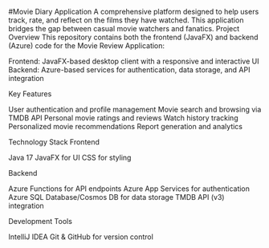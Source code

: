 #Movie Diary Application
A comprehensive platform designed to help users track, rate, and reflect on the films they have watched. This application bridges the gap between casual movie watchers and fanatics.
Project Overview
This repository contains both the frontend (JavaFX) and backend (Azure) code for the Movie Review Application:

Frontend: JavaFX-based desktop client with a responsive and interactive UI
Backend: Azure-based services for authentication, data storage, and API integration

Key Features

User authentication and profile management
Movie search and browsing via TMDB API
Personal movie ratings and reviews
Watch history tracking
Personalized movie recommendations
Report generation and analytics

Technology Stack
Frontend

Java 17
JavaFX for UI
CSS for styling

Backend

Azure Functions for API endpoints
Azure App Services for authentication
Azure SQL Database/Cosmos DB for data storage
TMDB API (v3) integration

Development Tools

IntelliJ IDEA
Git & GitHub for version control
